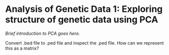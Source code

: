 # Analysis of Genetic Data 1: Exploring structure of genetic data using PCA

*Brief introduction to PCA goes here.*

Convert .bed file to .ped file and inspect the .ped file. How can we
represent this as a matrix?
